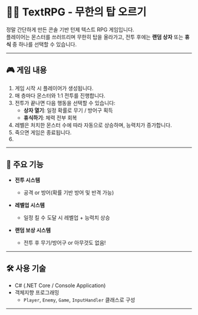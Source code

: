 # 🧙‍♂️ TextRPG - 무한의 탑 오르기

정말 간단하게 만든 콘솔 기반 턴제 텍스트 RPG 게임입니다.  
플레이어는 몬스터를 쓰러뜨리며 무한히 탑을 올라가고, 전투 후에는 **랜덤 상자** 또는 **휴식** 중 하나를 선택할 수 있습니다.  

---

## 🎮 게임 내용

1. 게임 시작 시 플레이어가 생성됩니다.
2. 매 층마다 몬스터와 1:1 전투를 진행합니다.
3. 전투가 끝나면 다음 행동을 선택할 수 있습니다:
   - **상자 열기**: 일정 확률로 무기 / 방어구 획득
   - **휴식하기**: 체력 전부 회복
4. 레벨은 처치한 몬스터 수에 따라 자동으로 상승하며, 능력치가 증가합니다.
5. 죽으면 게임은 종료됩니다.
6. 
---

## 📜 주요 기능

- **전투 시스템**  
  - 공격 or 방어(확률 기반 방어 및 반격 가능)

- **레벨업 시스템**  
  - 일정 킬 수 도달 시 레벨업 + 능력치 상승

- **랜덤 보상 시스템**  
  - 전투 후 무기/방어구 or 아무것도 없음!

---

## 🛠️ 사용 기술

- C# (.NET Core / Console Application)
- 객체지향 프로그래밍
  - `Player`, `Enemy`, `Game`, `InputHandler` 클래스로 구성

---
